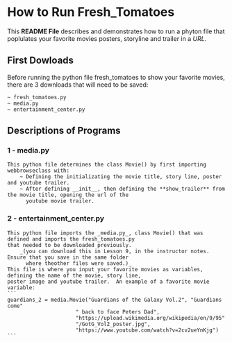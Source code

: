 # How to Run Fresh_Tomatoes

This **README File** describes and demonstrates how to run a phyton file that poplulates your favorite movies posters, storyline and trailer in a _URL_.

## First Dowloads

Before running the python file fresh_tomatoes to show your favorite movies, there are 3 downloads that will need to be saved:
```
~ fresh_tomatoes.py
~ media.py
~ entertainment_center.py
```

## Descriptions of Programs

### 1 - media.py
    This python file determines the class Movie() by first importing webbrowseclass with:
        ~ Defining the initializating the movie title, story line, poster and youtube trailer.  
        ~ After defining __init__, then defining the **show_trailer** from the movie title, opening the url of the
          youtube movie trailer.
          
### 2 - entertainment_center.py
    This python file imports the _media.py_, class Movie() that was defined and imports the fresh_tomatoes.py 
    that needed to be downloaded previously.
        _(you can download this in Lesson 9, in the instructor notes.  Ensure that you save in the same folder 
          where theother files were saved.)_
    This file is where you input your favorite movies as variables, defining the name of the movie, story line, 
    poster image and youtube trailer.  An example of a favorite movie variable:
    ```
    guardians_2 = media.Movie("Guardians of the Galaxy Vol.2", "Guardians come"
                          " back to face Peters Dad",
                          "https://upload.wikimedia.org/wikipedia/en/9/95"
                          "/GotG_Vol2_poster.jpg",
                          "https://www.youtube.com/watch?v=2cv2ueYnKjg")
    ```
